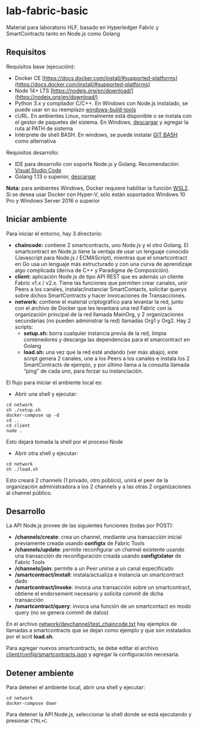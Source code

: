# lab-fabric-basic

Material para laboratorio HLF, basado en Hyperledger Fabric y SmartContracts tanto en Node.js como Golang

## Requisitos

Requisitos base (ejecución):
- Docker CE [https://docs.docker.com/install/#supported-platforms](https://docs.docker.com/install/#supported-platforms)
- Node 14+ LTS [https://nodejs.org/en/download/](https://nodejs.org/en/download/)
- Python 3.x y compilador C/C++. En Windows con Node.js instalado, se puede usar en su reemplazo [windows-build-tools](https://www.npmjs.com/package/windows-build-tools)
- cURL. En ambientes Linux, normalmente está disponible o se instala con el gestor de paquetes del sistema. En Windows, [descargar](https://curl.haxx.se/download.html) y agregar la ruta al PATH de sistema
- Intérprete de shell BASH. En windows, se puede instalar [GIT BASH](https://git-scm.com/download/win) como alternativa

Requisitos desarrollo:
- IDE para desarrollo con soporte Node.js y Golang. Recomendación: [Visual Studio Code](https://code.visualstudio.com/)
- Golang 1.13 o superior, [descargar](https://golang.org/dl/)

__Nota:__ para ambientes Windows, Docker requiere habilitar la función [WSL2](https://docs.microsoft.com/en-us/windows/wsl/install-win10). Si se desea usar Docker con Hyper-V, sólo están soportados Windows 10 Pro y Windows Server 2016 o superior

## Iniciar ambiente

Para iniciar el entorno, hay 3 directorio:
- __chaincode:__ contiene 2 smartcontracts, uno Node.js y el otro Golang. El smartcontract en Node.js tiene la ventaja de usar un lenguaje conocido (Javascript para Node.js / ECMAScript), mientras que el smartcontract en Go usa un lenguaje más estructurado y con una curva de aprendizaje algo complicada (deriva de C++ y Paradigma de Composición).
- __client:__ aplicación Node.js de tipo API REST que es además un cliente Fabric v1.x / v2.x. Tiene las funciones que permiten crear canales, unir Peers a los canales, instalar/instanciar SmartContacts, solicitar querys sobre dichos SmartContracts y hacer invocaciones de Transacciones.
- __network:__ contiene el material criptográfico para levantar la red, junto con el archivo de Docker que les levantará una red Fabric con la organización principal de la red llamada MainOrg, y 2 organizaciones secundarias (no pueden administrar la red) llamadas Org1 y Org2. Hay 2 scripts:
	- __setup.sh:__ borra cualquier instancia previa de la red, limpia contenedores y descarga las dependencias para el smarcontract en Golang
	- __load.sh:__ una vez que la red esté andando (ver más abajo), este script genera 2 canales, une a los Peers a los canales e instala los 2 SmartContracts de ejemplo, y por último llama a la consulta llamada “ping” de cada uno, para forzar su instanciación.

El flujo para iniciar el ambiente local es:
- Abrir una shell y ejecutar:
```shell
cd network
sh ./setup.sh
docker-compose up -d
cd ..
cd client
node .
```
Esto dejará tomada la shell por el proceso Node

- Abrir otra shell y ejecutar:
```shell
cd network
sh ./load.sh
```
Esto creará 2 channels (1 privado, otro público), unirá el peer de la organización administradora a los 2 channels y a las otras 2 organizaciones al channel público.

## Desarrollo

La API Node.js provee de las siguientes funciones (todas por POST):
- __/channels/create__: crea un channel, mediante una transacción inicial previamente creada usando __configtx__ de Fabric Tools
- __/channels/update__: permite reconfigurar un channel existente usando una transacción de reconfiguración creada usando __configtxlator__ de Fabric Tools
- __/channels/join__: permite a un Peer unirse a un canal especificado
- __/smartcontract/install__: instala/actualiza e instancia un smartcontract dado
- __/smartcontract/invoke__: invoca una transacción sobre un smartcontract, obtiene el endorsement necesario y solicita commit de dicha transacción
- __/smartcontract/query__: invoca una función de un smartcontact en modo query (no se genera commit de datos)

En el archivo [network/devchannel/test_chaincode.txt](./network/devchannel/test_chaincode.txt) hay ejemplos de llamadas a smartcontracts que se dejan como ejemplo y que son instalados por el scrit __load.sh__.

Para agregar nuevos smartcontracts, se debe editar el archivo [client/config/smartcontracts.json](./client/config/smartcontracts.json) y agregar la configuración necesaria.

## Detener ambiente

Para detener el ambiente local, abrir una shell y ejecutar:
```shell
cd network
docker-compose down
```

Para detener la API Node.js, seleccionar la shell donde se está ejecutando y presionar `CTRL+C`.